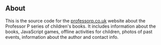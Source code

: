 ## About

This is the source code for the [professorp.co.uk](http://professorp.co.uk/) website about the Professor P series of children's books. It includes information about the books, JavaScript games, offline activities for children, photos of past events, information about the author and contact info.
